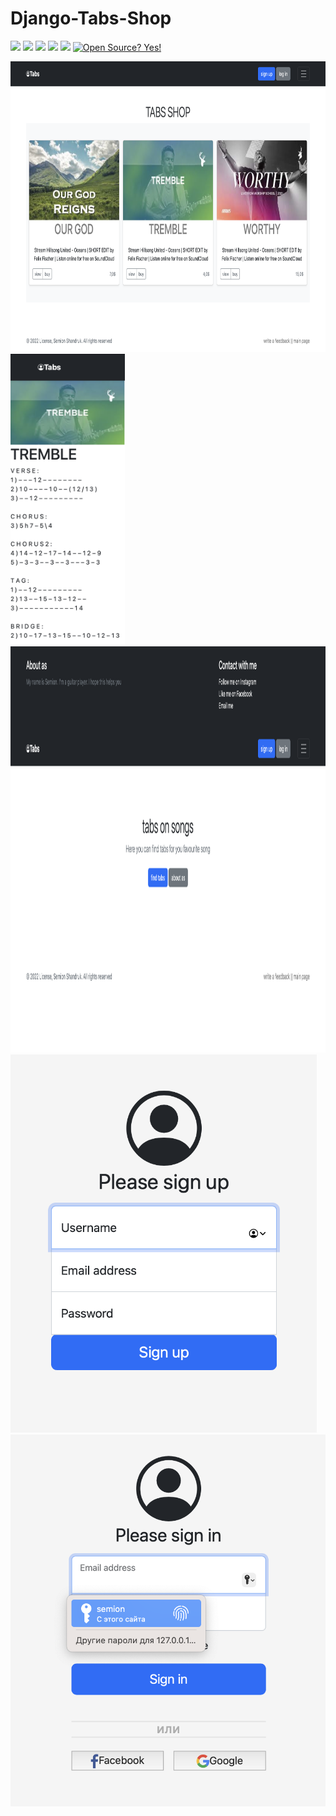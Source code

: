 # Django-Tabs-Shop
![](https://img.shields.io/badge/author-Semion%20Shandruk-brightgreen) ![](https://img.shields.io/badge/language-Python-brightgreen) ![](https://img.shields.io/github/issues/Semion-Sh/News-Telegram-Bot) ![](https://img.shields.io/github/forks/Semion-Sh/News-Telegram-Bot) ![](https://img.shields.io/github/stars/Semion-Sh/News-Telegram-Bot)
[![Open Source? Yes!](https://badgen.net/badge/Open%20Source%20%3F/Yes%21/green?icon=github)](https://github.com/Naereen/badges/)

<img src='github_media/Снимок экрана 2022-12-19 в 19.16.25.png' height="465"> <img src='github_media/Снимок экрана 2022-12-19 в 19.17.06.png' height="465">
<img src='github_media/Снимок экрана 2022-12-19 в 19.16.41.png' height="650">
<img src='github_media/Снимок экрана 2022-12-19 в 19.17.25.png' height="605"> <img src='github_media/Снимок экрана 2022-12-19 в 19.17.36.png' height="595">

